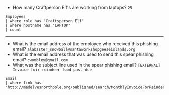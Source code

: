 - How many Craftperson Elf's are working from laptops? ```25```
```Kql
Employees 
| where role has "Craftsperson Elf" 
| where hostname has "LAPTOP"
| count
```
---------------
- What is the email address of the employee who received this phishing email? ```alabaster_snowball@santaworkshopgeeseislands.org```
- What is the email address that was used to send this spear phishing email? ```cwombley@gmail.com```
- What was the subject line used in the spear phishing email? ```[EXTERNAL] Invoice foir reindeer food past due```
```Kql
Email
| where link has "http://madelvesnorthpole.org/published/search/MonthlyInvoiceForReindeerFood.docx"
```
